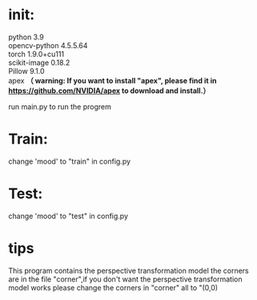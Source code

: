 # init:
python         3.9 <br>
opencv-python  4.5.5.64 <br>
torch          1.9.0+cu111 <br>
scikit-image   0.18.2 <br>
Pillow         9.1.0 <br>
apex **（ warning: If you want to install "apex", please find it in https://github.com/NVIDIA/apex to download and install.）**

run main.py to run the progrem <br>


# Train:
change 'mood' to "train" in config.py


# Test:
change 'mood' to "test" in config.py

# tips
This program contains the perspective transformation model the corners are in the file "corner",if you don't want the perspective transformation model works please change the corners in "corner" all to "(0,0)
